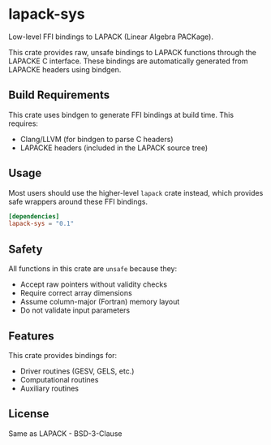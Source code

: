 # lapack-sys

Low-level FFI bindings to LAPACK (Linear Algebra PACKage).

This crate provides raw, unsafe bindings to LAPACK functions through the LAPACKE C interface. These bindings are automatically generated from LAPACKE headers using bindgen.

## Build Requirements

This crate uses bindgen to generate FFI bindings at build time. This requires:
- Clang/LLVM (for bindgen to parse C headers)
- LAPACKE headers (included in the LAPACK source tree)

## Usage

Most users should use the higher-level `lapack` crate instead, which provides safe wrappers around these FFI bindings.

```toml
[dependencies]
lapack-sys = "0.1"
```

## Safety

All functions in this crate are `unsafe` because they:
- Accept raw pointers without validity checks
- Require correct array dimensions
- Assume column-major (Fortran) memory layout
- Do not validate input parameters

## Features

This crate provides bindings for:
- Driver routines (GESV, GELS, etc.)
- Computational routines
- Auxiliary routines

## License

Same as LAPACK - BSD-3-Clause